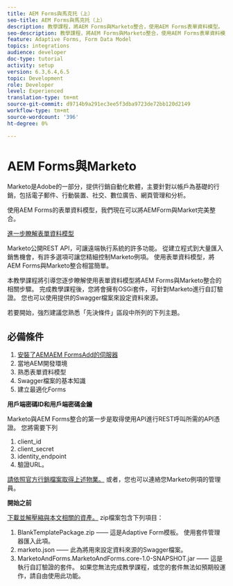 ```yaml
---
title: AEM Forms與馬克托（上）
seo-title: AEM Forms與馬克托（上）
description: 教學課程，將AEM Forms與Marketo整合，使用AEM Forms表單資料模型。
seo-description: 教學課程，將AEM Forms與Marketo整合，使用AEM Forms表單資料模型。
feature: Adaptive Forms, Form Data Model
topics: integrations
audience: developer
doc-type: tutorial
activity: setup
version: 6.3,6.4,6.5
topic: Development
role: Developer
level: Experienced
translation-type: tm+mt
source-git-commit: d9714b9a291ec3ee5f3dba9723de72bb120d2149
workflow-type: tm+mt
source-wordcount: '396'
ht-degree: 0%

---
```



# AEM Forms與Marketo

Marketo是Adobe的一部分，提供行銷自動化軟體，主要針對以帳戶為基礎的行銷，包括電子郵件、行動裝置、社交、數位廣告、網頁管理和分析。

使用AEM Forms的表單資料模型，我們現在可以將AEMForm與Market完美整合。

[進一步瞭解表單資料模型](https://helpx.adobe.com/experience-manager/6-5/forms/using/data-integration.html)

Marketo公開REST API，可讓遠端執行系統的許多功能。 從建立程式到大量匯入銷售機會，有許多選項可讓您精細控制Marketo例項。 使用表單資料模型，將AEM Forms與Marketo整合相當簡單。

本教學課程將引導您逐步瞭解使用表單資料模型將AEM Forms與Marketo整合的相關步驟。 完成教學課程後，您將會擁有OSGi套件，可針對Marketo進行自訂驗證。 您也可以使用提供的Swagger檔案來設定資料來源。

若要開始，強烈建議您熟悉「先決條件」區段中所列的下列主題。

## 必備條件

1. [安裝了AEMAEM FormsAdd的伺服器](/help/forms/adaptive-forms/installing-aem-form-on-windows-tutorial-use.md)
1. 當地AEM開發環境
1. 熟悉表單資料模型
1. Swagger檔案的基本知識
1. 建立最適化Forms

**用戶端密碼ID和用戶端密碼金鑰**

Marketo與AEM Forms整合的第一步是取得使用API進行REST呼叫所需的API憑證。 您將需要下列

1. client_id
1. client_secret
1. identity_endpoint
1. 驗證URL。

[請依照官方行銷檔案取得上述物業。](https://developers.marketo.com/rest-api/) 或者，您也可以連絡您Marketo例項的管理員。

**開始之前**

[下載並解壓縮與本文相關的資產。](assets/aemformsandmarketo.zip) zip檔案包含下列項目：

1. BlankTemplatePackage.zip —— 這是Adaptive Form模板。 使用套件管理器匯入此項。
1. marketo.json —— 此為將用來設定資料來源的Swagger檔案。
1. MarketoAndForms.MarketoAndForms.core-1.0-SNAPSHOT.jar —— 這是執行自訂驗證的套件。 如果您無法完成教學課程，或您的套件無法如預期般運作，請自由使用此功能。

